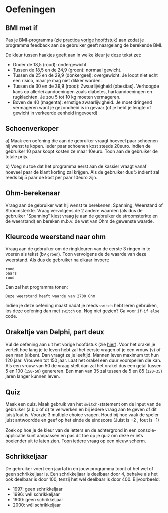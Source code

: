 # Oefeningen

## BMI met if

Pas je BMI-programma \([zie practica vorige hoofdstuk](../h3-werken-met-data/a_practica.md#bmi-berekenaar)\) aan zodat je programma feedback aan de gebruiker geeft naargelang de berekende BMI.

De kleur tussen haakjes geeft aan in welke kleur je deze tekst zet:

* Onder de 18,5 \(rood\): ondergewicht.
* Tussen de 18,5 en de 24,9 \(groen\): normaal gewicht. 
* Tussen de 25 en de 29,9 \(donkergeel\): overgewicht. Je loopt niet echt een risico, maar je mag niet dikker worden.
* Tussen de 30 en de 39,9 \(rood\): Zwaarlijvigheid \(obesitas\). Verhoogde kans op allerlei aandoeningen zoals diabetes, hartaandoeningen en rugklachten. Je zou 5 tot 10 kg moeten vermageren.
* Boven de 40 \(magenta\): ernstige zwaarlijvigheid. Je moet dringend vermageren want je gezondheid is in gevaar \(of je hebt je lengte of gewicht in verkeerde eenheid ingevoerd\)

## Schoenverkoper

a\) Maak een oefening die aan de gebruiker vraagt hoeveel paar schoenen hij wenst te kopen. Ieder paar schoenen kost steeds 20euro. Indien de gebruiker 10 paar koopt kosten ze maar 10euro. Toon aan de gebruiker de totale prijs.

b\) Voeg nu toe dat het programma eerst aan de kassier vraagt vanaf hoeveel paar de klant korting zal krijgen. Als de gebruiker dus 5 indient zal reeds bij 5 paar de kost per paar 10euro zijn.

## Ohm-berekenaar

Vraag aan de gebruiker wat hij wenst te berekenen: Spanning, Weerstand of Stroomsterkte. Vraag vervolgens de 2 andere waarden \(als dus de gebruiker "Spanning" kiest vraag je aan de gebruiker de stroomsterkte en de weerstand\) en bereken m.b.v. de wet van Ohm de gewenste waarde.

## Kleurcode weerstand naar ohm

Vraag aan de gebruiker om de ringkleuren van de eerste 3 ringen in te voeren als tekst \(bv `groen`\). Toon vervolgens de de waarde van deze weerstand. Als dus de gebruiker na elkaar invoert:

```text
rood
paars
rood
```

Dan zal het programma tonen:

`Deze weerstand heeft waarde van 2700 Ohm`

Indien je deze oefening maakt nadat je reeds `switch` hebt leren gebruiken, los deze oefening dan met `switch` op. Nog niet gezien? Ga voor `if`-`if else` code.

## Orakeltje van Delphi, part deux

Vul de oefening aan uit het vorige hoofdstuk \(zie [hier](../h3-werken-met-data/a_practica.md#het-orakeltje-van-delphi)\). Voor het orakel je vertelt hoe lang je te leven hebt zal het eerste vragen of je een vrouw \(`v`\) of een man \(`m`\)bent. Dan vraagt ze je leeftijd. Mannen leven maximum tot hun 120 jaar. Vrouwen tot 150 jaar. Laat het orakel een duur voorspellen die kan. Als een vrouw van 50 de vraag stelt dan zal het orakel dus een getal tussen 5 en 100 \(`150-50`\) genereren. Een man van 35 zal tussen de 5 en 85 \(`120-35`\) jaren langer kunnen leven.

## Quiz

Maak een quiz. Maak gebruik van het `switch`-statement om de input van de gebruiker \(a,b,c of d\) te verwerken en bij iedere vraag aan te geven of dit juist/fout is. Voorzie 3 multiple choice vragen. Houd bij hoe vaak de speler juist antwoordde en geef op het einde de eindscore \(Juist is +2 , fout is -1\)

Zoek op hoe je de kleur van de letters en de achtergrond in een console-applicatie kunt aanpassen en pas dit toe op je quiz om deze er iets boeiender uit te laten zien. Toon iedere vraag op een nieuw scherm.

## Schrikkeljaar

De gebruiker voert een jaartal in en jouw programma toont of het wel of geen schrikkeljaar is. Een schrikkeljaar is deelbaar door 4, behalve als het ook deelbaar is door 100, tenzij het wél deelbaar is door 400. Bijvoorbeeld:

* 1997: geen schrikkeljaar
* 1996: wél schrikkeljaar
* 1900: geen schrikkeljaar
* 2000: wél schrikkeljaar
